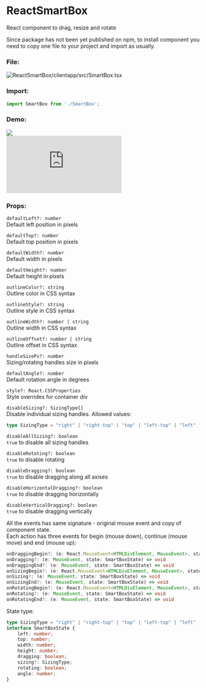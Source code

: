 # ReactSmartBox
React component to drag, resize and rotate

Since package has not been yet published on npm, to install component you need to copy one file to your project and import as usually.

### File:<br />  
![ReactSmartBox/clientapp/src/SmartBox.tsx](https://github.com/A77X7/ReactSmartBox/blob/924372578f0039536392dbb1205e7533a17c5484/ReactSmartBox/clientapp/src/SmartBox.tsx)

### Import:<br />
```javascript
import SmartBox from './SmartBox';
```

### Demo:<br />
![](https://github.com/A77X7/ReactSmartBox/raw/master/ReactSmartBox/clientapp/Demo/demo.gif)  
![Demo source](https://github.com/A77X7/ReactSmartBox/blob/669f635d24c9de6635ca2ddb4ee4d694294d3606/ReactSmartBox/clientapp/src/App.js)  

### Props:<br />
`defaultLeft?: number`  
Default left position in pixels  
  
`defaultTop?: number`  
Default top position in pixels  
  
`defaultWidth?: number`  
Default width in pixels  
  
`defaultHeight?: number`  
Default height in pixels  
  
`outlineColor?: string`  
Outline color in CSS syntax  
  
`outlineStyle?: string`  
Outline style in CSS syntax  
  
`outlineWidth?: number | string`  
Outline width in CSS syntax  
  
`outlineOffset?: number | string`  
Outline offset in CSS syntax  
  
`handleSizePx?: number`  
Sizing/rotating handles size in pixels  
  
`defaultAngle?: number`  
Default rotation angle in degrees  
  
`style?: React.CSSProperties`  
Style overrides for container div  
  
`disableSizing?: SizingType[]`  
Disable individual sizing handles. Allowed values:  
```typescript
type SizingType = "right" | "right-top" | "top" | "left-top" | "left" | "left-bottom" | "bottom" | "right-bottom";
```
  
`disableAllSizing?: boolean`  
`true` to disable all sizing handles  
  
`disableRotating?: boolean`  
`true` to disable rotating  
  
`disableDragging?: boolean`  
`true` to disable dragging along all axises  
  
`disableHorizontalDragging?: boolean`  
`true` to disable dragging horizontally  
  
`disableVerticalDragging?: boolean`  
`true` to disable dragging vertically  

All the events has same signature - original mouse event and copy of component state.  
Each action has three events for begin (mouse down), continue (mouse move) and end (mouse up):  
```typescript
onDraggingBegin?: (e: React.MouseEvent<HTMLDivElement, MouseEvent>, state: SmartBoxState) => void  
onDragging?: (e: MouseEvent, state: SmartBoxState) => void  
onDraggingEnd?: (e: MouseEvent, state: SmartBoxState) => void  
onSizingBegin?: (e: React.MouseEvent<HTMLDivElement, MouseEvent>, state: SmartBoxState) => void  
onSizing?: (e: MouseEvent, state: SmartBoxState) => void  
onSizingEnd?: (e: MouseEvent, state: SmartBoxState) => void  
onRotatingBegin?: (e: React.MouseEvent<HTMLDivElement, MouseEvent>, state: SmartBoxState) => void  
onRotating?: (e: MouseEvent, state: SmartBoxState) => void  
onRotatingEnd?: (e: MouseEvent, state: SmartBoxState) => void  
```
State type:  
```typescript
type SizingType = "right" | "right-top" | "top" | "left-top" | "left" | "left-bottom" | "bottom" | "right-bottom";
interface SmartBoxState {
    left: number;
    top: number;
    width: number;
    height: number;
    dragging: boolean;
    sizing?: SizingType;
    rotating: boolean;
    angle: number;
}
```
